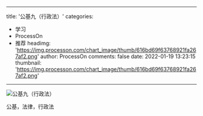 
---
title: '公基九（行政法）'
categories: 
 - 学习
 - ProcessOn
 - 推荐
headimg: 'https://img.processon.com/chart_image/thumb/616bd69f63768921fa267af2.png'
author: ProcessOn
comments: false
date: 2022-01-19 13:23:15
thumbnail: 'https://img.processon.com/chart_image/thumb/616bd69f63768921fa267af2.png'
---

<div>   
<img class="thumb" alt="公基九（行政法）" src="https://img.processon.com/chart_image/thumb/616bd69f63768921fa267af2.png" referrerpolicy="no-referrer">
<p>公基，法律，行政法</p>  
</div>
            
